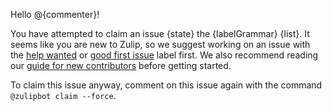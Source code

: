 Hello @{commenter}!

You have attempted to claim an issue {state} the {labelGrammar} {list}. It seems like you are new to Zulip, so we suggest working on an issue with the [help wanted](https://github.com/{repoOwner}/{repoName}/issues?q=is%3Aopen+is%3Aissue+no%3Aassignee+label%3A%22help+wanted%22) or [good first issue](https://github.com/{repoOwner}/{repoName}/issues?q=is%3Aopen+is%3Aissue+no%3Aassignee+label%3A%22good+first+issue%22) label first. We also recommend reading our [guide for new contributors](https://zulip.readthedocs.io/en/latest/overview/contributing.html) before getting started.

To claim this issue anyway, comment on this issue again with the command `@zulipbot claim --force`.